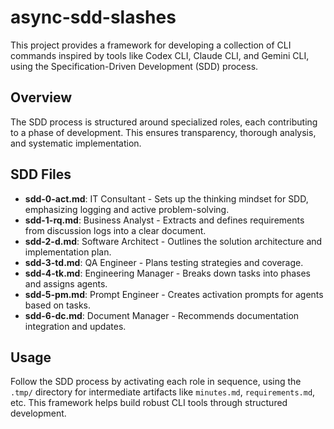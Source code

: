 # async-sdd-slashes

This project provides a framework for developing a collection of CLI commands inspired by tools like Codex CLI, Claude CLI, and Gemini CLI, using the Specification-Driven Development (SDD) process.

## Overview

The SDD process is structured around specialized roles, each contributing to a phase of development. This ensures transparency, thorough analysis, and systematic implementation.

## SDD Files

- **sdd-0-act.md**: IT Consultant - Sets up the thinking mindset for SDD, emphasizing logging and active problem-solving.
- **sdd-1-rq.md**: Business Analyst - Extracts and defines requirements from discussion logs into a clear document.
- **sdd-2-d.md**: Software Architect - Outlines the solution architecture and implementation plan.
- **sdd-3-td.md**: QA Engineer - Plans testing strategies and coverage.
- **sdd-4-tk.md**: Engineering Manager - Breaks down tasks into phases and assigns agents.
- **sdd-5-pm.md**: Prompt Engineer - Creates activation prompts for agents based on tasks.
- **sdd-6-dc.md**: Document Manager - Recommends documentation integration and updates.

## Usage

Follow the SDD process by activating each role in sequence, using the `.tmp/` directory for intermediate artifacts like `minutes.md`, `requirements.md`, etc. This framework helps build robust CLI tools through structured development.

